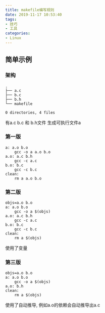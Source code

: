 ```yaml
---
title: makefile编写规则
date: 2019-11-17 10:53:40
tags:
- 技巧
- 工具
categories:
- Linux
---
```

## 简单示例
### 架构
```
.
├── a.c
├── b.c
├── b.h
└── makefile

0 directories, 4 files
```
有a.c b.c 和 b.h文件 生成可执行文件a

### 第一版

```
a: a.o b.o
	gcc -o a a.o b.o
a.o: a.c b.h
	gcc -c a.c
b.o: b.c
	gcc -c b.c
clean:
	rm a a.o b.o
```

### 第二版

```
objs=a.o b.o
a: a.o b.o
	gcc -o a $(objs)
a.o: a.c b.h
	gcc -c a.c
b.o: b.c
	gcc -c b.c
clean:
	rm a $(objs)
```
使用了变量

### 第三版
```
objs=a.o b.o
a: a.o b.o
	gcc -o a $(objs)
a.o: b.h
clean:
	rm a $(objs)
```
使用了自动推导, 例如a.o的依赖会自动推导出a.c

